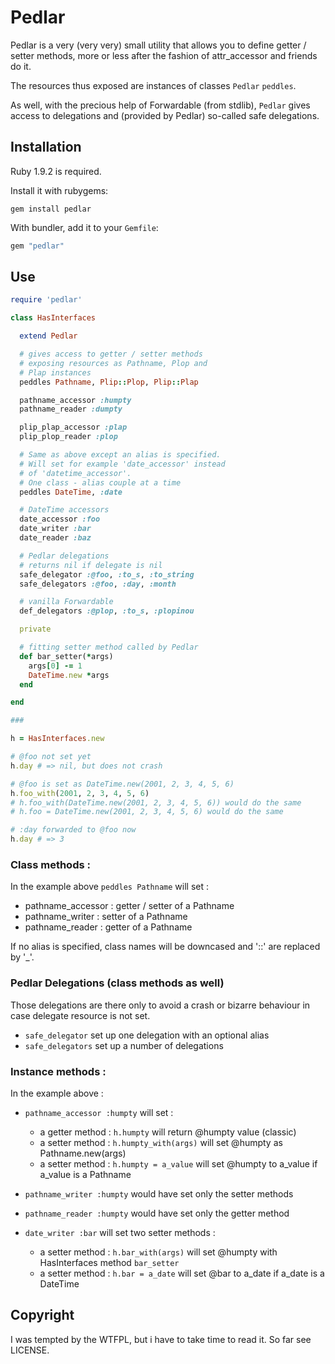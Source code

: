 # Pedlar

Pedlar is a very (very very) small utility that allows you to define
getter / setter methods, more or less after the fashion of attr_accessor and
friends do it.

The resources thus exposed are instances of classes `Pedlar` `peddles`.

As well, with the precious help of Forwardable (from stdlib), `Pedlar` gives
access to delegations and (provided by Pedlar) so-called safe delegations.

## Installation

Ruby 1.9.2 is required.

Install it with rubygems:

    gem install pedlar

With bundler, add it to your `Gemfile`:

``` ruby
gem "pedlar"
```

## Use

``` ruby
require 'pedlar'

class HasInterfaces

  extend Pedlar

  # gives access to getter / setter methods
  # exposing resources as Pathname, Plop and
  # Plap instances
  peddles Pathname, Plip::Plop, Plip::Plap

  pathname_accessor :humpty
  pathname_reader :dumpty

  plip_plap_accessor :plap
  plip_plop_reader :plop

  # Same as above except an alias is specified.
  # Will set for example 'date_accessor' instead 
  # of 'datetime_accessor'.
  # One class - alias couple at a time
  peddles DateTime, :date

  # DateTime accessors
  date_accessor :foo
  date_writer :bar
  date_reader :baz

  # Pedlar delegations
  # returns nil if delegate is nil
  safe_delegator :@foo, :to_s, :to_string
  safe_delegators :@foo, :day, :month

  # vanilla Forwardable
  def_delegators :@plop, :to_s, :plopinou

  private

  # fitting setter method called by Pedlar
  def bar_setter(*args)
    args[0] -= 1
    DateTime.new *args
  end

end

###

h = HasInterfaces.new

# @foo not set yet
h.day # => nil, but does not crash

# @foo is set as DateTime.new(2001, 2, 3, 4, 5, 6)
h.foo_with(2001, 2, 3, 4, 5, 6)
# h.foo_with(DateTime.new(2001, 2, 3, 4, 5, 6)) would do the same
# h.foo = DateTime.new(2001, 2, 3, 4, 5, 6) would do the same

# :day forwarded to @foo now
h.day # => 3

```

### Class methods :
In the example above `peddles Pathname` will set :
 - pathname_accessor : getter / setter of a Pathname
 - pathname_writer   : setter of a Pathname
 - pathname_reader   : getter of a Pathname

If no alias is specified, class names will be downcased and '::' are replaced
by '_'.

### Pedlar Delegations (class methods as well)
Those delegations are there only to avoid a crash or bizarre behaviour in case
delegate resource is not set.
 - `safe_delegator` set up one delegation with an optional alias
 - `safe_delegators` set up a number of delegations

### Instance methods :
In the example above :
 - `pathname_accessor :humpty` will set :
    - a getter method : `h.humpty` will return @humpty value (classic)
    - a setter method : `h.humpty_with(args)` will set @humpty
      as Pathname.new(args)
    - a setter method : `h.humpty = a_value` will set @humpty to a_value
      if a_value is a Pathname

 - `pathname_writer :humpty` would have set only the setter methods

 - `pathname_reader :humpty` would have set only the getter method

 - `date_writer :bar` will set two setter methods :
    - a setter method : `h.bar_with(args)` will set @humpty
      with HasInterfaces method `bar_setter`
    - a setter method : `h.bar = a_date` will set @bar to a_date
      if a_date is a DateTime

## Copyright

I was tempted by the WTFPL, but i have to take time to read it.
So far see LICENSE.
